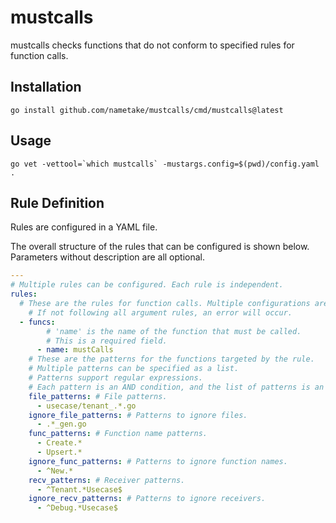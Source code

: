 # mustcalls

mustcalls checks functions that do not conform to specified rules for function calls.

## Installation

```console
go install github.com/nametake/mustcalls/cmd/mustcalls@latest
```

## Usage

```console
go vet -vettool=`which mustcalls` -mustargs.config=$(pwd)/config.yaml .
```

## Rule Definition

Rules are configured in a YAML file.

The overall structure of the rules that can be configured is shown below. Parameters without description are all optional.

```yaml
---
# Multiple rules can be configured. Each rule is independent.
rules:
  # These are the rules for function calls. Multiple configurations are possible within each rule.
    # If not following all argument rules, an error will occur.
  - funcs:
        # 'name' is the name of the function that must be called.
        # This is a required field.
      - name: mustCalls
    # These are the patterns for the functions targeted by the rule.
    # Multiple patterns can be specified as a list.
    # Patterns support regular expressions.
    # Each pattern is an AND condition, and the list of patterns is an OR condition.
    file_patterns: # File patterns.
      - usecase/tenant_.*.go
    ignore_file_patterns: # Patterns to ignore files.
      - .*_gen.go
    func_patterns: # Function name patterns.
      - Create.*
      - Upsert.*
    ignore_func_patterns: # Patterns to ignore function names.
      - ^New.*
    recv_patterns: # Receiver patterns.
      - ^Tenant.*Usecase$
    ignore_recv_patterns: # Patterns to ignore receivers.
      - ^Debug.*Usecase$
```
